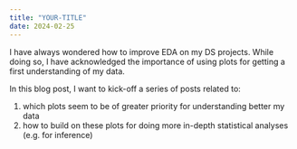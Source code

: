 ```yaml
---
title: "YOUR-TITLE"
date: 2024-02-25
---
```

I have always wondered how to improve EDA on my DS projects. While doing so, I have acknowledged the importance of using plots for getting a first 
understanding of my data.

In this blog post, I want to kick-off a series of posts related to:
1. which plots seem to be of greater priority for understanding better my data
2. how to build on these plots for doing more in-depth statistical analyses (e.g. for inference)

